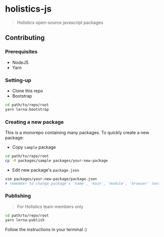 # holistics-js

> Holistics open-source javascript packages

## Contributing

### Prerequisites

* NodeJS
* Yarn

### Setting-up

* Clone this repo
* Bootstrap

```bash
cd path/to/repo/root
yarn lerna:bootstrap
```

### Creating a new package

This is a monorepo containing many packages. To quickly create a new package:

* Copy `sample` package

```bash
cd path/to/repo/root
cp -R packages/sample packages/your-new-package
```

* Edit new package's `package.json`

```bash
vim packages/your-new-package/package.json
# remember to change package's 'name', 'main', 'module', 'browser' (entry points) and set its 'version' back to '0.0.0'
```

### Publishing

> For Holistics team members only

```bash
cd path/to/repo/root
yarn lerna:publish
```

Follow the instructions in your terminal :)
